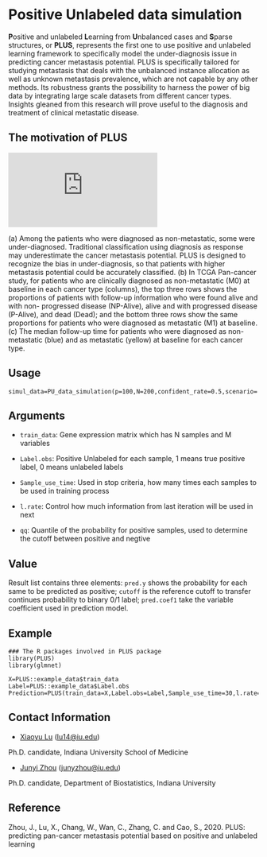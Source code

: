 # Positive Unlabeled data simulation
**P**ositive and unlabeled **L**earning from **U**nbalanced cases and **S**parse structures, or **PLUS**, represents the first one to use positive and unlabeled learning framework to specifically model the under-diagnosis issue in predicting cancer metastasis potential. PLUS is specifically tailored for studying metastasis that deals with the unbalanced instance allocation as well as unknown metastasis prevalence, which are not capable by any other methods. Its robustness grants the possibility to harness the power of big data by integrating large scale datasets from different cancer types. Insights gleaned from this research will prove useful to the diagnosis and treatment of clinical metastatic disease.

## The motivation of PLUS
![image](https://github.com/xiaoyulu95/PLUS/blob/master/fig/data_simulation.pdf)

(a) Among the patients who were diagnosed as non-metastatic, some were under-diagnosed. Traditional classification using diagnosis as response may underestimate the cancer metastasis potential. PLUS is designed to recognize the bias in under-diagnosis, so that patients with higher metastasis potential could be accurately classified. (b) In TCGA Pan-cancer study, for patients who are clinically diagnosed as non-metastatic (M0) at baseline in each cancer type (columns), the top three rows shows the proportions of patients with follow-up information who were found alive and with non- progressed disease (NP-Alive), alive and with progressed disease (P-Alive), and dead (Dead); and the bottom three rows show the same proportions for patients who were diagnosed as metastatic (M1) at baseline. (c) The median follow-up time for patients who were diagnosed as non-metastatic (blue) and as metastatic (yellow) at baseline for each cancer type.



## Usage
```
simul_data=PU_data_simulation(p=100,N=200,confident_rate=0.5,scenario='noisy_balance',valid='01')
```

## Arguments

* `train_data`: Gene expression matrix which has N samples and M variables

* `Label.obs`: Positive Unlabeled for each sample, 1 means true positive label, 0 means unlabeled labels

* `Sample_use_time`: Used in stop criteria, how many times each samples to be used in training process

* `l.rate`: Control how much information from last iteration will be used in next

* `qq`: Quantile of the probability for positive samples, used to determine the cutoff between positive and negtive

## Value
Result list contains three elements: `pred.y` shows the probability for each same to be predicted as positive; `cutoff` is the reference cutoff to transfer continues probability to binary 0/1 label; `pred.coef1` take the variable coefficient used in prediction model. 

## Example
```
### The R packages involved in PLUS package
library(PLUS)
library(glmnet)

X=PLUS::example_data$train_data
Label=PLUS::example_data$Label.obs
Prediction=PLUS(train_data=X,Label.obs=Label,Sample_use_time=30,l.rate=1,qq=0.1)
```

## Contact Information

- [Xiaoyu Lu](https://zcslab.github.io/people/xiaoyu/)
(lu14@iu.edu)

Ph.D. candidate, Indiana University School of Medicine

- [Junyi Zhou](https://fsph.iupui.edu/about/directory/zhou-junyi.html)
(junyzhou@iu.edu)

Ph.D. candidate, Department of Biostatistics, Indiana University


## Reference
Zhou, J., Lu, X., Chang, W., Wan, C., Zhang, C. and Cao, S., 2020. PLUS: predicting pan-cancer metastasis potential based on positive and unlabeled learning

